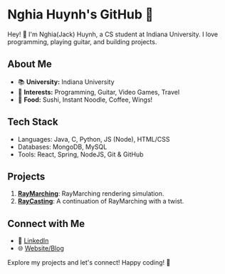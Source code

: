 # Nghia Huynh's GitHub 🚀

Hey! 👋 I'm Nghia(Jack) Huynh, a CS student at Indiana University. I love programming, playing guitar, and building projects.

## About Me
- 📚 **University:** Indiana University
- 🎸 **Interests:** Programming, Guitar, Video Games, Travel
- 🍣 **Food:** Sushi, Instant Noodle, Coffee, Wings!

## Tech Stack
- Languages: Java, C, Python, JS (Node), HTML/CSS
- Databases: MongoDB, MySQL
- Tools: React, Spring, NodeJS, Git & GitHub

## Projects
1. [**RayMarching**](https://github.com/JackHuynh0610/RayMarching): RayMarching rendering simulation.
2. [**RayCasting**](https://github.com/JackHuynh0610/RayCasting-3D): A continuation of RayMarching with a twist.

## Connect with Me
- 💼 [LinkedIn](https://www.linkedin.com/in/nghiahuynh/)
- 🌐 [Website/Blog](https://www.nghiahuynh.com)

Explore my projects and let's connect! Happy coding! 🚀
